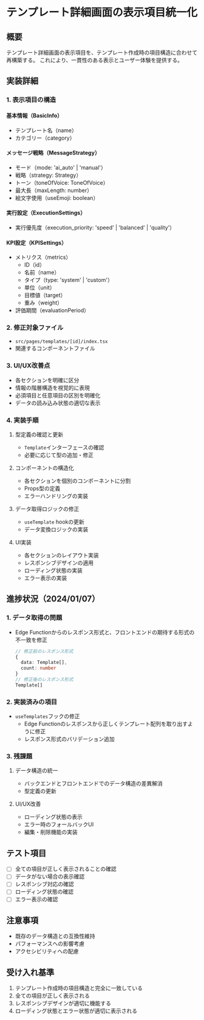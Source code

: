 # テンプレート詳細画面の表示項目統一化

## 概要
テンプレート詳細画面の表示項目を、テンプレート作成時の項目構造に合わせて再構築する。
これにより、一貫性のある表示とユーザー体験を提供する。

## 実装詳細

### 1. 表示項目の構造
#### 基本情報（BasicInfo）
- テンプレート名（name）
- カテゴリー（category）

#### メッセージ戦略（MessageStrategy）
- モード（mode: 'ai_auto' | 'manual'）
- 戦略（strategy: Strategy）
- トーン（toneOfVoice: ToneOfVoice）
- 最大長（maxLength: number）
- 絵文字使用（useEmoji: boolean）

#### 実行設定（ExecutionSettings）
- 実行優先度（execution_priority: 'speed' | 'balanced' | 'quality'）

#### KPI設定（KPISettings）
- メトリクス（metrics）
  - ID（id）
  - 名前（name）
  - タイプ（type: 'system' | 'custom'）
  - 単位（unit）
  - 目標値（target）
  - 重み（weight）
- 評価期間（evaluationPeriod）

### 2. 修正対象ファイル
- `src/pages/templates/[id]/index.tsx`
- 関連するコンポーネントファイル

### 3. UI/UX改善点
- 各セクションを明確に区分
- 情報の階層構造を視覚的に表現
- 必須項目と任意項目の区別を明確化
- データの読み込み状態の適切な表示

### 4. 実装手順
1. 型定義の確認と更新
   - `Template`インターフェースの確認
   - 必要に応じて型の追加・修正

2. コンポーネントの構造化
   - 各セクションを個別のコンポーネントに分割
   - Props型の定義
   - エラーハンドリングの実装

3. データ取得ロジックの修正
   - `useTemplate` hookの更新
   - データ変換ロジックの実装

4. UI実装
   - 各セクションのレイアウト実装
   - レスポンシブデザインの適用
   - ローディング状態の実装
   - エラー表示の実装

## 進捗状況（2024/01/07）

### 1. データ取得の問題
- Edge Functionからのレスポンス形式と、フロントエンドの期待する形式の不一致を修正
  ```typescript
  // 修正前のレスポンス形式
  {
    data: Template[],
    count: number
  }
  // 修正後のレスポンス形式
  Template[]
  ```

### 2. 実装済みの項目
- `useTemplates`フックの修正
  - Edge Functionのレスポンスから正しくテンプレート配列を取り出すように修正
  - レスポンス形式のバリデーション追加

### 3. 残課題
1. データ構造の統一
   - バックエンドとフロントエンドでのデータ構造の差異解消
   - 型定義の更新

2. UI/UX改善
   - ローディング状態の表示
   - エラー時のフォールバックUI
   - 編集・削除機能の実装

## テスト項目
- [ ] 全ての項目が正しく表示されることの確認
- [ ] データがない場合の表示確認
- [ ] レスポンシブ対応の確認
- [ ] ローディング状態の確認
- [ ] エラー表示の確認

## 注意事項
- 既存のデータ構造との互換性維持
- パフォーマンスへの影響考慮
- アクセシビリティへの配慮

## 受け入れ基準
1. テンプレート作成時の項目構造と完全に一致している
2. 全ての項目が正しく表示される
3. レスポンシブデザインが適切に機能する
4. ローディング状態とエラー状態が適切に表示される 